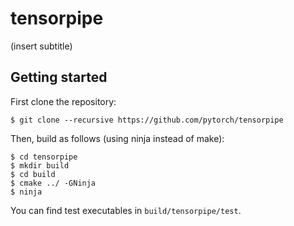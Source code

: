# tensorpipe

(insert subtitle)

## Getting started

First clone the repository:

```shell
$ git clone --recursive https://github.com/pytorch/tensorpipe
```

Then, build as follows (using ninja instead of make):

``` shell
$ cd tensorpipe
$ mkdir build
$ cd build
$ cmake ../ -GNinja
$ ninja
```

You can find test executables in `build/tensorpipe/test`.
